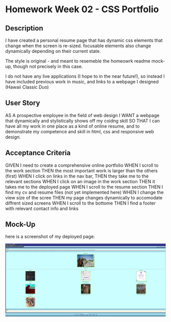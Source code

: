 # Homework Week 02 - CSS Portfolio

## Description

I have created a personal resume page that has dynamic css elements that change when the screen is re-sized. focusable elements also change dynamically depending on their current state. 

The style is original - and meant to resemeble the homeowrk readme mock-up, though not precisely in this case.

I do not have any live applications (I hope to in the near future!), so instead I have included previous work in music, and links to a webpage I designed (Hawaii Classic Duo)

## User Story

AS A prospective employee in the field of web design
I WANT a webpage that dynamically and stylistically shows off my coidng skill
SO THAT I can have all my work in one place as a kind of online resume, and to demonstrate my competence and skill in html, css and responsive web design.

## Acceptance Criteria

GIVEN I need to create a comprehensive online portfolio
WHEN I scroll to the work section
THEN the most important work is larger than the others (first)
WHEN I click on links in the nav bar, 
THEN they take me to the relevant sections
WHEN I click on an image in the work section
THEN it takes me to the deployed page
WHEN I scroll to the resume section
THEN I find my cv and resume files (not yet implemented here)
WHEN I change the view size of the scree
THEN my page changes dynamically to accomodate diffrent sized screens
WHEN I scroll to the bottome
THEN I find a footer with relevant contact info and links

## Mock-Up

here is a screenshot of my deployed page:

![demo page](./assets/images/wk-02-deployed.png)


